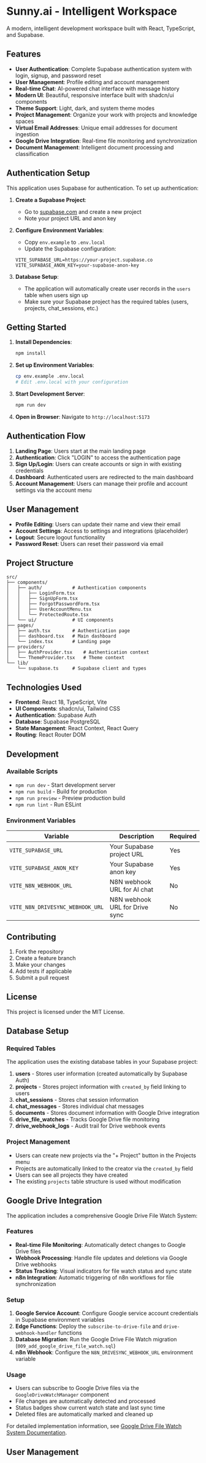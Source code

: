 # Sunny.ai - Intelligent Workspace

A modern, intelligent development workspace built with React, TypeScript, and Supabase.

## Features

- **User Authentication**: Complete Supabase authentication system with login, signup, and password reset
- **User Management**: Profile editing and account management
- **Real-time Chat**: AI-powered chat interface with message history
- **Modern UI**: Beautiful, responsive interface built with shadcn/ui components
- **Theme Support**: Light, dark, and system theme modes
- **Project Management**: Organize your work with projects and knowledge spaces
- **Virtual Email Addresses**: Unique email addresses for document ingestion
- **Google Drive Integration**: Real-time file monitoring and synchronization
- **Document Management**: Intelligent document processing and classification

## Authentication Setup

This application uses Supabase for authentication. To set up authentication:

1. **Create a Supabase Project**:
   - Go to [supabase.com](https://supabase.com) and create a new project
   - Note your project URL and anon key

2. **Configure Environment Variables**:
   - Copy `env.example` to `.env.local`
   - Update the Supabase configuration:
   ```env
   VITE_SUPABASE_URL=https://your-project.supabase.co
   VITE_SUPABASE_ANON_KEY=your-supabase-anon-key
   ```

3. **Database Setup**:
   - The application will automatically create user records in the `users` table when users sign up
   - Make sure your Supabase project has the required tables (users, projects, chat_sessions, etc.)

## Getting Started

1. **Install Dependencies**:
   ```bash
   npm install
   ```

2. **Set up Environment Variables**:
   ```bash
   cp env.example .env.local
   # Edit .env.local with your configuration
   ```

3. **Start Development Server**:
   ```bash
   npm run dev
   ```

4. **Open in Browser**:
   Navigate to `http://localhost:5173`

## Authentication Flow

1. **Landing Page**: Users start at the main landing page
2. **Authentication**: Click "LOGIN" to access the authentication page
3. **Sign Up/Login**: Users can create accounts or sign in with existing credentials
4. **Dashboard**: Authenticated users are redirected to the main dashboard
5. **Account Management**: Users can manage their profile and account settings via the account menu

## User Management

- **Profile Editing**: Users can update their name and view their email
- **Account Settings**: Access to settings and integrations (placeholder)
- **Logout**: Secure logout functionality
- **Password Reset**: Users can reset their password via email

## Project Structure

```
src/
├── components/
│   ├── auth/           # Authentication components
│   │   ├── LoginForm.tsx
│   │   ├── SignUpForm.tsx
│   │   ├── ForgotPasswordForm.tsx
│   │   ├── UserAccountMenu.tsx
│   │   └── ProtectedRoute.tsx
│   └── ui/             # UI components
├── pages/
│   ├── auth.tsx        # Authentication page
│   ├── dashboard.tsx   # Main dashboard
│   └── index.tsx       # Landing page
├── providers/
│   ├── AuthProvider.tsx    # Authentication context
│   └── ThemeProvider.tsx   # Theme context
└── lib/
    └── supabase.ts     # Supabase client and types
```

## Technologies Used

- **Frontend**: React 18, TypeScript, Vite
- **UI Components**: shadcn/ui, Tailwind CSS
- **Authentication**: Supabase Auth
- **Database**: Supabase PostgreSQL
- **State Management**: React Context, React Query
- **Routing**: React Router DOM

## Development

### Available Scripts

- `npm run dev` - Start development server
- `npm run build` - Build for production
- `npm run preview` - Preview production build
- `npm run lint` - Run ESLint

### Environment Variables

| Variable | Description | Required |
|----------|-------------|----------|
| `VITE_SUPABASE_URL` | Your Supabase project URL | Yes |
| `VITE_SUPABASE_ANON_KEY` | Your Supabase anon key | Yes |
| `VITE_N8N_WEBHOOK_URL` | N8N webhook URL for AI chat | No |
| `VITE_N8N_DRIVESYNC_WEBHOOK_URL` | N8N webhook URL for Drive sync | No |

## Contributing

1. Fork the repository
2. Create a feature branch
3. Make your changes
4. Add tests if applicable
5. Submit a pull request

## License

This project is licensed under the MIT License.

## Database Setup

### Required Tables

The application uses the existing database tables in your Supabase project:

1. **users** - Stores user information (created automatically by Supabase Auth)
2. **projects** - Stores project information with `created_by` field linking to users
3. **chat_sessions** - Stores chat session information
4. **chat_messages** - Stores individual chat messages
5. **documents** - Stores document information with Google Drive integration
6. **drive_file_watches** - Tracks Google Drive file monitoring
7. **drive_webhook_logs** - Audit trail for Drive webhook events

### Project Management

- Users can create new projects via the "+ Project" button in the Projects menu
- Projects are automatically linked to the creator via the `created_by` field
- Users can see all projects they have created
- The existing `projects` table structure is used without modification

## Google Drive Integration

The application includes a comprehensive Google Drive File Watch System:

### Features
- **Real-time File Monitoring**: Automatically detect changes to Google Drive files
- **Webhook Processing**: Handle file updates and deletions via Google Drive webhooks
- **Status Tracking**: Visual indicators for file watch status and sync state
- **n8n Integration**: Automatic triggering of n8n workflows for file synchronization

### Setup
1. **Google Service Account**: Configure Google service account credentials in Supabase environment variables
2. **Edge Functions**: Deploy the `subscribe-to-drive-file` and `drive-webhook-handler` functions
3. **Database Migration**: Run the Google Drive File Watch migration (`009_add_google_drive_file_watch.sql`)
4. **n8n Webhook**: Configure the `N8N_DRIVESYNC_WEBHOOK_URL` environment variable

### Usage
- Users can subscribe to Google Drive files via the `GoogleDriveWatchManager` component
- File changes are automatically detected and processed
- Status badges show current watch state and last sync time
- Deleted files are automatically marked and cleaned up

For detailed implementation information, see [Google Drive File Watch System Documentation](docs/GOOGLE_DRIVE_FILE_WATCH_SYSTEM.md).

## User Management
